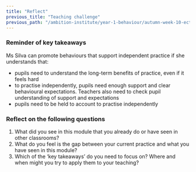 ```yaml
---
title: "Reflect"
previous_title: "Teaching challenge"
previous_path: "/ambition-institute/year-1-behaviour/autumn-week-10-ect-teaching-challenge"
---
```


### Reminder of key takeaways

Ms Silva can promote behaviours that support independent practice if she understands that:

- pupils need to understand the long-term benefits of practice, even if it feels hard 
- to practise independently, pupils need enough support and clear behavioural expectations. Teachers also need to check pupil understanding of support and expectations 
- pupils need to be held to account to practise independently

### Reflect on the following questions

1. What did you see in this module that you already do or have seen in other classrooms?
2. What do you feel is the gap between your current practice and what you have seen in this module?
3. Which of the ‘key takeaways’ do you need to focus on? Where and when might you try to apply them to your teaching?
